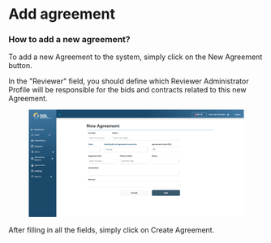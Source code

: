 # Add agreement

### How to add a new agreement?

To add a new Agreement to the system, simply click on the New Agreement button.

In the "Reviewer" field, you should define which Reviewer Administrator Profile will be responsible for the bids and contracts related to this new Agreement.

<figure><img src="../../../.gitbook/assets/new-agree.png" alt=""><figcaption></figcaption></figure>

After filling in all the fields, simply click on Create Agreement.

